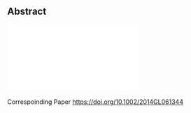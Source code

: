 ## Abstract

![Pres](HYPER2014_Stoelzle_et_al.pdf)

Correspoinding Paper https://doi.org/10.1002/2014GL061344 
